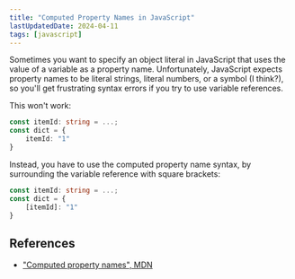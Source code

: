 ```yaml
---
title: "Computed Property Names in JavaScript"
lastUpdatedDate: 2024-04-11
tags: [javascript]
---
```


Sometimes you want to specify an object literal in JavaScript that uses the value of a variable as a property name.
Unfortunately, JavaScript expects property names to be literal strings, literal numbers, or a symbol (I think?),
so you'll get frustrating syntax errors if you try to use variable references.

This won't work:

```typescript
const itemId: string = ...;
const dict = {
    itemId: "1" 
}
```

Instead, you have to use the computed property name syntax, by surrounding the variable reference with square brackets:

```typescript
const itemId: string = ...;
const dict = {
    [itemId]: "1" 
}
```

## References

- ["Computed property names", MDN](https://developer.mozilla.org/en-US/docs/Web/JavaScript/Reference/Operators/Object_initializer#computed_property_names)